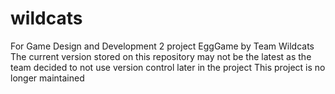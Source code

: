 # wildcats
For Game Design and Development 2 project EggGame by Team Wildcats
The current version stored on this repository may not be the latest as the team decided to not use version control later in the project
This project is no longer maintained 
